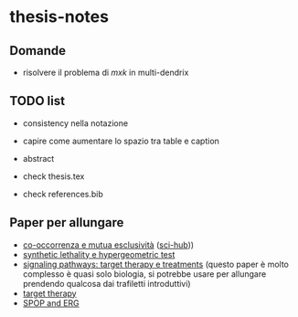 # thesis-notes

## Domande

- risolvere il problema di $m x k$ in multi-dendrix

## TODO list

- consistency nella notazione

- capire come aumentare lo spazio tra table e caption
- abstract

- check thesis.tex
- check references.bib

## Paper per allungare

- [co-occorrenza e mutua esclusività](https://www.sciencedirect.com/science/article/abs/pii/S2405803321001011) ([sci-hub](https://sci-hub.ru/https://doi.org/10.1016/j.trecan.2021.04.009)))
- [synthetic lethality e hypergeometric test](https://www.ncbi.nlm.nih.gov/pmc/articles/PMC4590705/)
- [signaling pathways: target therapy e treatments](https://www.ncbi.nlm.nih.gov/pmc/articles/PMC8002322/) (questo paper è molto complesso è quasi solo biologia, si potrebbe usare per allungare prendendo qualcosa dai trafiletti introduttivi)
- [target therapy](https://www.cancer.org/cancer/managing-cancer/treatment-types/targeted-therapy/what-is.html)
- [SPOP and ERG](https://www.nature.com/articles/s41467-020-20820-x#Sec2)

